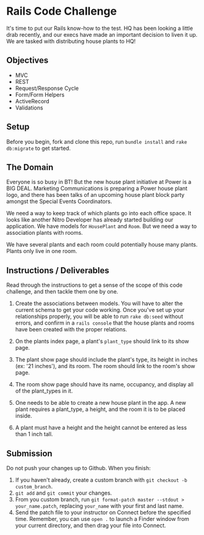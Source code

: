 # Rails Code Challenge

It's time to put our Rails know-how to the test. HQ has been looking a little drab recently, and our execs have made an important decision to liven it up. We are tasked with distributing house plants to HQ!

## Objectives

+ MVC
+ REST
+ Request/Response Cycle
+ Form/Form Helpers
+ ActiveRecord
+ Validations

## Setup

Before you begin, fork and clone this repo, run `bundle install` and `rake db:migrate` to get started.

## The Domain

Everyone is so busy in BT! But the new house plant initiative at Power is a BIG DEAL. Marketing Communications is preparing a Power house plant logo, and there has been talks of an upcoming house plant block party amongst the Special Events Coordinators.

We need a way to keep track of which plants go into each office space. It looks like another Nitro Developer has already started building our application. We have models for `HousePlant` and `Room`. But we need a way to association plants with rooms.

We have several plants and each room could potentially house many plants. Plants only live in one room.

## Instructions / Deliverables

Read through the instructions to get a sense of the scope of this code challenge, and then tackle them one by one.

1. Create the associations between models. You will have to alter the current schema to get your code working. Once you've set up your relationships properly, you will be able to run `rake db:seed` without errors, and confirm in a `rails console` that the house plants and rooms have been created with the proper relations.

2. On the plants index page, a plant's `plant_type` should link to its show page.

3. The plant show page should include the plant's type, its height in inches (ex: '21 inches'), and its room. The room should link to the room's show page.

4. The room show page should have its name, occupancy, and display all of the plant_types in it.

5. One needs to be able to create a new house plant in the app. A new plant requires a plant_type, a height, and the room it is to be placed inside.

6. A plant must have a height and the height cannot be entered as less than 1 inch tall.

## Submission

Do not push your changes up to Github. When you finish:

1. If you haven't already, create a custom branch with `git checkout -b custom_branch`.
1. `git add` and `git commit` your changes.
1. From you custom branch, run `git format-patch master --stdout > your_name.patch`, replacing `your_name` with your first and last name.
1. Send the patch file to your instructor on Connect before the specified time. Remember, you can use `open .` to launch a Finder window from your current directory, and then drag your file into Connect.

